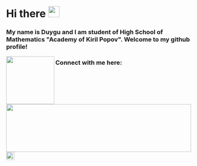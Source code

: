 # Hi there <img src="https://user-images.githubusercontent.com/1303154/88677602-1635ba80-d120-11ea-84d8-d263ba5fc3c0.gif" width="30px">

### My name is Duygu and I am student of High School of Mathematics "Academy of Kiril Popov". Welcome to my github profile!
<img height="130" align="left" src="https://github-readme-stats.vercel.app/api?username=duygu-rmdn&count_private=true&theme=tokyonight&hide=prs&show_icons=true" style="max-width:100%;">
<img height="130" align="left" width="500"  src="https://github-readme-stats.vercel.app/api/top-langs/?username=duygu-rmdn&layout=compact&theme=tokyonight" style="max-width:100%;">

### Connect with me here:
 

[<img align="left" alt="duygu_rmdn | Instagram" width="22px" src="https://assets.stickpng.com/images/580b57fcd9996e24bc43c521.png" />][instagram]

[instagram]: https://www.instagram.com/duygu_rmdn

